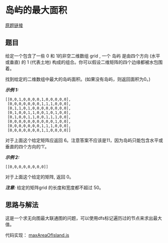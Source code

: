 # 岛屿的最大面积

[原题链接](https://leetcode-cn.com/problems/max-area-of-island/)

## 题目
给定一个包含了一些 0 和 1的非空二维数组 grid , 一个 岛屿 是由四个方向 (水平或垂直) 的 1 (代表土地) 构成的组合。你可以假设二维矩阵的四个边缘都被水包围着。

找到给定的二维数组中最大的岛屿面积。(如果没有岛屿，则返回面积为0。)

***示例 1:***

```
[[0,0,1,0,0,0,0,1,0,0,0,0,0],
 [0,0,0,0,0,0,0,1,1,1,0,0,0],
 [0,1,1,0,1,0,0,0,0,0,0,0,0],
 [0,1,0,0,1,1,0,0,1,0,1,0,0],
 [0,1,0,0,1,1,0,0,1,1,1,0,0],
 [0,0,0,0,0,0,0,0,0,0,1,0,0],
 [0,0,0,0,0,0,0,1,1,1,0,0,0],
 [0,0,0,0,0,0,0,1,1,0,0,0,0]]
```

对于上面这个给定矩阵应返回 6。注意答案不应该是11，因为岛屿只能包含水平或垂直的四个方向的‘1’。

***示例 2:***
```
[[0,0,0,0,0,0,0,0]]
```
对于上面这个给定的矩阵, 返回 0。

***注意:*** 给定的矩阵grid 的长度和宽度都不超过 50。

## 思路与解法

这是一个求无向图最大联通图的问题，可以使用dfs标记遍历过的节点来求出最大值。

代码实现： [maxAreaOfIsland.js](https://github.com/xwchris/Leetcode/tree/master/695.%20%E5%B2%9B%E5%B1%BF%E7%9A%84%E6%9C%80%E5%A4%A7%E9%9D%A2%E7%A7%AF/maxAreaOfIsland.js)
